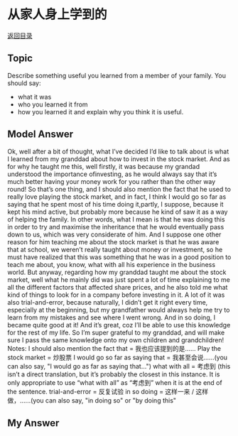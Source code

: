 # 从家人身上学到的
[返回目录](README.md)
## Topic
Describe something useful you learned from a member of your family. You should say:
- what it was
- who you learned it from
- how you learned it
and explain why you think it is useful.

## Model Answer
Ok, well after a bit of thought, what I’ve decided I’d like to talk about is what I learned from my granddad about how to invest in the stock market.
And as for why he taught me this, well firstly, it was because my grandad understood the importance ofinvesting, as he would always say that it’s much better having your money work for you rather than the other way round! So that’s one thing, and I should also mention the fact that he used to really love playing the stock market, and in fact, I think I would go so far as saying that he spent most of his time doing it,partly, I suppose, because it kept his mind active, but probably more because he kind of saw it as a way of helping the family. In other words, what I mean is that he was doing this in order to try and maximise the inheritance that he would eventually pass down to us, which was very considerate of him.
And I suppose one other reason for him teaching me about the stock market is that he was aware that at school, we weren’t really taught about money or investment, so he must have realized that this was something that he was in a good position to teach me about, you know, what with all his experience in the business world.
But anyway, regarding how my granddad taught me about the stock market, well what he mainly did was just spent a lot of time explaining to me all the different factors that affected share prices, and he also told me what kind of things to look for in a company before investing in it. A lot of it
was also trial-and-error, because naturally, I didn’t get it right every time, especially at the beginning, but my grandfather would always help me try to learn from my mistakes and see where I went wrong. And in so doing, I became quite good at it!
And it’s great, coz I’ll be able to use this knowledge for the rest of my life. So I’m super grateful to my granddad, and will make sure I pass the same knowledge onto my own children and grandchildren!
Notes:
I should also mention the fact that = 我也应该提到的是......
Play the stock market = 炒股票
I would go so far as saying that = 我甚至会说......(you can also say, "I would go as far as saying that...")
what with all = 考虑到 (this isn’t a direct translation, but it’s probably the closest in this instance. It is only appropriate to use “what with all” as “考虑到” when it is at the end of the sentence. trial-and-error = 反复试验
in so doing = 这样一来 / 这样做，......(you can also say, "in doing so" or "by doing this"
## My Answer

